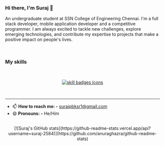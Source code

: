 ### Hi there, I'm Suraj 👋

An undergraduate student at SSN College of Engineering Chennai. I'm a full stack developer, mobile application developer and a competitive programmer. I am always excited to tackle new challenges, explore emerging technologies, and contribute my expertise to projects that make a positive impact on people's lives.

<br>

### My skills

<br>

<p align="center">
  <a href="https://github.com/suraj-2584?tab=repositories&q=&type=&language=&sort=stargazers" target="_blank">
    <img src="https://skillicons.dev/icons?i=flutter,dart,html,css,js,react,nodejs,mongodb,cpp,python,vscode,github,bootstrap" alt="skill badges icons" />
  </a>
</p>

<br>

---

- 📫 **How to reach me: -** [surajpbksr1@gmail.com](mailto:surajpbksr1@gmail.com)
- 😄 **Pronouns: -** He/Him 

<br>

<div align="center">
  [![Suraj's GitHub stats](https://github-readme-stats.vercel.app/api?username=suraj-2584)](https://github.com/anuraghazra/github-readme-stats)
</div>


